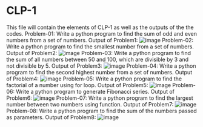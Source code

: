# CLP-1
This file will contain the elements of CLP-1 as well as the outputs of the the codes.
Problem-01: Write a python program to find the sum of odd and even numbers from a set of numbers. 
Output of Problem1:
![image](https://github.com/user-attachments/assets/18b105da-81d3-4719-a8b6-943c6d84e73f)
Problem-02: Write a python program to find the smallest number from a set of numbers. 
Output of Problem2:
![image](https://github.com/user-attachments/assets/70f70ab4-4960-45a4-a00c-788ea42bdd5d)
Problem-03: Write a python program to find the sum of all numbers between 50 and 100, which are divisible by 3 and not divisible by 5. 
Output of Problem3:
![image](https://github.com/user-attachments/assets/ab1598bd-f78f-468f-9b51-337002c305bb)
Problem-04: Write a python program to find the second highest number from a set of numbers. 
Output of Problem4:
![image](https://github.com/user-attachments/assets/ba8762ca-6d0a-420f-a3ed-fc1a257d8da4)
Problem-05: Write a python program to find the factorial of a number using for loop. 
Output of Problem5:
![image](https://github.com/user-attachments/assets/fd884fbd-e492-4a1f-99d3-178a610f0d5d)
Problem-06: Write a python program to generate Fibonacci series. 
Output of Problem6:
![image](https://github.com/user-attachments/assets/5deeca4b-b717-41f3-8abd-b5f4b6db60ff)
Problem-07: Write a python program to find the largest number between two numbers using function. 
Output of Problem7:
![image](https://github.com/user-attachments/assets/38c4f257-21f5-4705-bba9-32ba1c741c17)
Problem-08: Write a python program to find the sum of the numbers passed as parameters. 
Output of Problem8:
![image](https://github.com/user-attachments/assets/7d3dcb74-2719-4489-9a16-4b13876cdf44)








